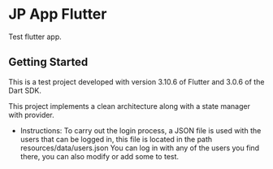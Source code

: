 # JP App Flutter

Test flutter app.

## Getting Started

This is a test project developed with version 3.10.6 of Flutter and 3.0.6 of the Dart SDK.

This project implements a clean architecture along with a state manager with provider.

- Instructions:
To carry out the login process, a JSON file is used with the users that can be logged in, this file is located in the path resources/data/users.json
You can log in with any of the users you find there, you can also modify or add some to test.